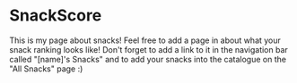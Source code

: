 # SnackScore

This is my page about snacks! Feel free to add a page in about what your snack ranking looks like!
Don't forget to add a link to it in the navigation bar called "[name]'s Snacks" and to add your snacks into the catalogue on the "All Snacks" page :)
